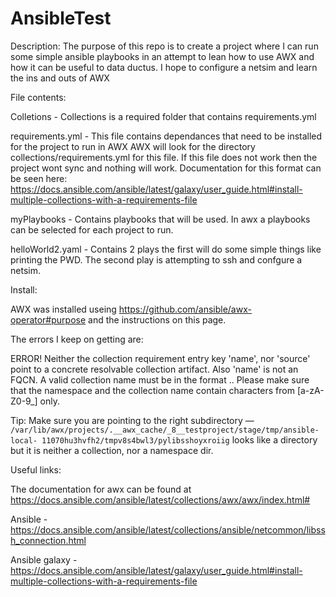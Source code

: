 # AnsibleTest
Description:
The purpose of this repo is to create a project where I can run some simple ansible playbooks in an attempt to lean 
how to use AWX and how it can be useful to data ductus. I hope to configure a netsim and learn the ins and outs of
AWX


File contents:

Colletions - Collections is a required folder that contains requirements.yml

requirements.yml - This file contains dependances that need to be installed for the project to run in AWX
AWX will look for the directory collections/requirements.yml for this file. If this file does not work then
the project wont sync and nothing will work. Documentation for this format can be seen here: 
https://docs.ansible.com/ansible/latest/galaxy/user_guide.html#install-multiple-collections-with-a-requirements-file



myPlaybooks - Contains playbooks that will be used. In awx a playbooks can be selected for each project to run.

helloWorld2.yaml - Contains 2 plays the first will do some simple things like printing the PWD. The second play 
is attempting to ssh and confgure a netsim.



Install:

AWX was installed useing https://github.com/ansible/awx-operator#purpose and the instructions on this page. 



The errors I keep on getting are:

ERROR! Neither the collection requirement entry key 'name', nor 'source' point to a concrete resolvable collection 
artifact. Also 'name' is not an FQCN. A valid collection name must be in the format <namespace>.<collection>. Please 
make sure that the namespace and the collection name  contain characters from [a-zA-Z0-9_] only.

Tip: Make sure you are pointing to the right subdirectory — 
  `/var/lib/awx/projects/.__awx_cache/_8__testproject/stage/tmp/ansible-local-
  11070hu3hvfh2/tmpv8s4bwl3/pylibsshoyxroiig`
looks like a directory but it is neither a collection, nor a namespace dir.

Useful links: 

The documentation for awx can be found at https://docs.ansible.com/ansible/latest/collections/awx/awx/index.html#

Ansible - https://docs.ansible.com/ansible/latest/collections/ansible/netcommon/libssh_connection.html
  
Ansible galaxy -  https://docs.ansible.com/ansible/latest/galaxy/user_guide.html#install-multiple-collections-with-a-requirements-file

